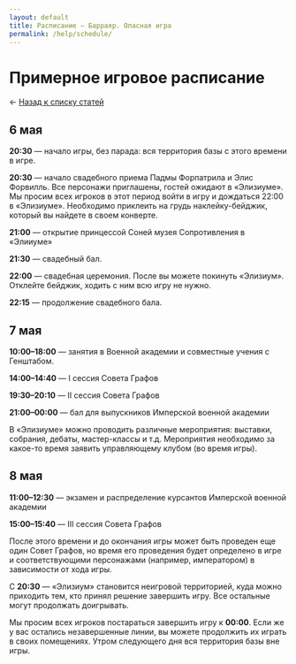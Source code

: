 ```yaml
---
layout: default
title: Расписание — Барраяр. Опасная игра
permalink: /help/schedule/
---
```


# Примерное игровое расписание

&larr; [Назад к списку статей](/help/)

## 6 мая

__20:30__ — начало игры, без парада: вся территория базы с этого времени в игре.

__20:30__ — начало свадебного приема Падмы Форпатрила и Элис Форвилль. Все персонажи приглашены, гостей ожидают в «Элизиуме». Мы просим всех игроков в этот период войти в игру и дождаться 22:00 в «Элизиуме». Необходимо приклеить на грудь наклейку-бейджик, который вы найдете в своем конверте.

__21:00__ — открытие принцессой Соней музея Сопротивления в «Элииуме»

__21:30__ — свадебный бал.

__22:00__ — свадебная церемония. После вы можете покинуть «Элизиум». Отклейте бейджик, ходить с ним всю игру не нужно.

__22:15__ — продолжение свадебного бала.

## 7 мая

__10:00–18:00__ — занятия в Военной академии и совместные учения с Генштабом.

__14:00–14:40__ — I сессия Совета Графов

__19:30–20:10__ — II сессия Совета Графов

__21:00–00:00__ — бал для выпускников Имперской военной академии

В «Элизиуме» можно проводить различные мероприятия: выставки, собрания, дебаты, мастер-классы и т.д. Мероприятия необходимо за какое-то время заявить управляющему клубом (во время игры).

## 8 мая

__11:00–12:30__ — экзамен и распределение курсантов Имперской военной академии

__15:00–15:40__ — III сессия Совета Графов

После этого времени и до окончания игры может быть проведен еще один Совет Графов, но время его проведения будет определено в игре и соответствующими персонажами (например, императором) в зависимости от хода игры.

С __20:30__ — «Элизиум» становится неигровой территорией, куда можно приходить тем, кто принял решение завершить игру. Все остальные могут продолжать доигрывать.

Мы просим всех игроков постараться завершить игру к __00:00__. Если же у вас остались незавершенные линии, вы можете продолжить их играть в своих помещениях. Утром следующего дня вся территория базы вне игры.
